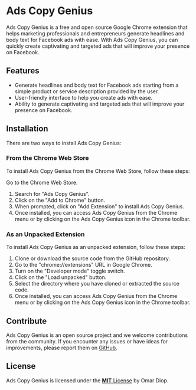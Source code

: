 # Ads Copy Genius

Ads Copy Genius is a free and open source Google Chrome extension that helps marketing professionals and entrepreneurs generate headlines and body text for Facebook ads with ease. With Ads Copy Genius, you can quickly create captivating and targeted ads that will improve your presence on Facebook.

## Features

- Generate headlines and body text for Facebook ads starting from a simple product or service description provided by the user.
- User-friendly interface to help you create ads with ease.
- Ability to generate captivating and targeted ads that will improve your presence on Facebook.

## Installation

There are two ways to install Ads Copy Genius:

### From the Chrome Web Store

To install Ads Copy Genius from the Chrome Web Store, follow these steps:

Go to the Chrome Web Store.

1. Search for "Ads Copy Genius".
2. Click on the "Add to Chrome" button.
3. When prompted, click on "Add Extension" to install Ads Copy Genius.
4. Once installed, you can access Ads Copy Genius from the Chrome menu or by clicking on the Ads Copy Genius icon in the Chrome toolbar.

### As an Unpacked Extension

To install Ads Copy Genius as an unpacked extension, follow these steps:

1. Clone or download the source code from the GitHub repository.
2. Go to the "chrome://extensions" URL in Google Chrome.
3. Turn on the "Developer mode" toggle switch.
4. Click on the "Load unpacked" button.
5. Select the directory where you have cloned or extracted the source code.
6. Once installed, you can access Ads Copy Genius from the Chrome menu or by clicking on the Ads Copy Genius icon in the Chrome toolbar.

## Contribute

Ads Copy Genius is an open source project and we welcome contributions from the community. If you encounter any issues or have ideas for improvements, please report them on [GitHub](https://github.com/omar-diop/ads-copy-genius/issues).

## License

Ads Copy Genius is licensed under the [**MIT** License](/LICENSE.md) by Omar Diop.

